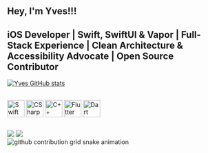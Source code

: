 
## Hey, I'm Yves!!!

## iOS Developer | Swift, SwiftUI & Vapor | Full-Stack Experience | Clean Architecture & Accessibility Advocate | Open Source Contributor


[![Yves GitHub stats](https://github-readme-stats.vercel.app/api?username=yvesoliveira23&layout=compact&langs_count=6&theme=vue-dark&langs_count=8&hide=CMake,HTML,CSS,Ruby,Shell)](https://github.com/yvesoliveira23/github-readme-stats)

<div style="display: inline_block"><br>
   <img align="center" alt="Swift" height="40" width="40" src="https://img.icons8.com/fluency/240/null/swift.png"/>
   <img align="center" alt="CSharp" height="40" width="40" src="https://img.icons8.com/color/240/000000/c-sharp-logo-2.png"/> 
   <img align="center" alt="C++" height="40" width="40" src="https://img.icons8.com/color/480/null/c-plus-plus-logo.png"/>
   <img align="center" alt="Flutter" height="40" width="40" src="https://img.icons8.com/fluency/144/000000/flutter.png"/>
   <img align="center" alt="Dart" height="40" width="40" src="https://img.icons8.com/color/480/000000/dart.png"/>
</div>
  
  ##
 
<div> 
  <a href="https://www.linkedin.com/in/yvesdeoliveira/" target="_blank"><img src="https://img.shields.io/badge/-LinkedIn-%230077B5?style=for-the-badge&logo=linkedin&logoColor=white" target="_blank"></a> 
  <a href = "mailto:yves.oliveira@icloud.com"><img src="https://img.shields.io/badge/-Gmail-%23333?style=for-the-badge&logo=gmail&logoColor=white" target="_blank"></a>
</div>

[Configure the Snake Grid]: #

<picture>
  <source media="(prefers-color-scheme: dark)" srcset="https://raw.githubusercontent.com/platane/platane/output/github-contribution-grid-snake-dark.svg">
  <source media="(prefers-color-scheme: light)" srcset="https://raw.githubusercontent.com/platane/platane/output/github-contribution-grid-snake.svg">
  <img alt="github contribution grid snake animation" src="https://raw.githubusercontent.com/yvesoliveira23/yvesoliveira23/output/github-contribution-grid-snake.svg">
</picture>


